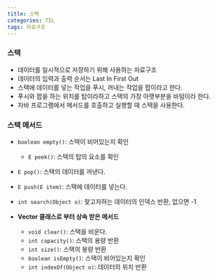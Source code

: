 ```yaml
---
title: 스택
categories: TIL
tags: 자료구조
---
```


### 스택

* 데이터를 일시적으로 저장하기 위해 사용하는 자료구조
* 데이터의 입력과 출력 순서는 Last In First Out
* 스택에 데이터를 넣는 작업을 푸시, 꺼내는 작업을 팝이라고 한다.
* 푸시와 팝을 하는 위치를 탑이라하고 스택의 가장 아랫부분을 바텀이라 한다.
* 자바 프로그램에서 메서드를 호출하고 실행할 때 스택을 사용한다.



### 스택 메서드

* ```boolean empty()```: 스택이 비어있는지 확인
  * ```E peek()```: 스택의 탑의 요소를 확인
* ```E pop()```: 스택의 데이터를 꺼낸다.
* ```E push(E item)```: 스택에 데이터를 넣는다.
* ```int search(Object o)```: 찾고자하는 데이터의 인덱스 반환, 없으면 -1

* **Vector 클래스로 부터 상속 받은 메서드**
  * ```void clear()```: 스택을 비운다.
  * ```int capacity()```:  스택의 용량 반환
  * ```int size()```: 스택의 용량 반환
  * ```boolean isEmpty()```: 스택이 비어있는지 확인
  * ```int indexOf(Object o)```: 데이터의 위치 반환